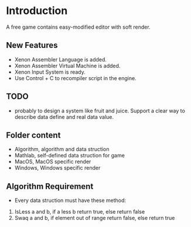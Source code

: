 # Introduction
A free game contains easy-modified editor with soft render.

## New Features
- Xenon Assembler Language is added.
- Xenon Assembler Virtual Machine is added.
- Xenon Input System is ready.
- Use Control + C to recompiler script in the engine.

## TODO
- probably to design a system like fruit and juice. Support a clear way to describe data define and  real data value.

## Folder content
- Algorithm, algorithm and data struction
- Mathlab, self-defined data struction for game
- MacOS, MacOS specific render
- Windows, Windows specific render


## Algorithm Requirement
- Every data struction must have these method:
1. IsLess a and b, if a less b return true, else return false
2. Swaq a and b, if element out of range return false, else return true

